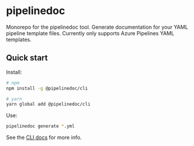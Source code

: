 # pipelinedoc

Monorepo for the pipelinedoc tool. Generate documentation for your YAML pipeline template files.
Currently only supports Azure Pipelines YAML templates.

## Quick start

Install:

```sh
# npm
npm install -g @pipelinedoc/cli

# yarn
yarn global add @pipelinedoc/cli
```

Use:

```sh
pipelinedoc generate *.yml
```

See the [CLI docs](./packages/cli/README.md) for more info.
